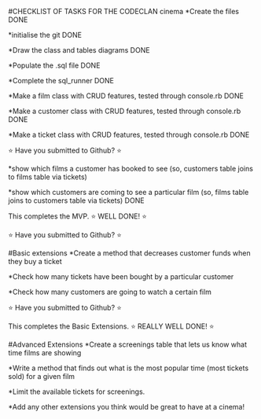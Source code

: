 #CHECKLIST OF TASKS FOR THE CODECLAN cinema
*Create the files DONE

*initialise the git DONE

*Draw the class and tables diagrams DONE

*Populate the .sql file DONE

*Complete the sql_runner DONE

*Make a film class with CRUD features, tested through console.rb DONE

*Make a customer class with CRUD features, tested through console.rb DONE

*Make a ticket class with CRUD features, tested through console.rb DONE

:star: Have you submitted to Github?  :star:

*show which films a customer has booked to see (so, customers table joins to films table via tickets)

*show which customers are coming to see a particular film (so, films table joins to customers table via tickets) DONE

This completes the MVP. :star: WELL DONE! :star:

:star: Have you submitted to Github? :star:

#Basic extensions
*Create a method that decreases customer funds when they buy a ticket

*Check how many tickets have been bought by a particular customer

*Check how many customers are going to watch a certain film

:star: Have you submitted to Github?  :star:

This completes the Basic Extensions. :star: REALLY WELL DONE! :star:

#Advanced Extensions
*Create a screenings table that lets us know what time films are showing

*Write a method that finds out what is the most popular time (most tickets sold) for a given film

*Limit the available tickets for screenings.

*Add any other extensions you think would be great to have at a cinema!
